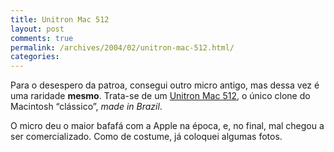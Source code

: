 ```yaml
---
title: Unitron Mac 512
layout: post
comments: true
permalink: /archives/2004/02/unitron-mac-512.html/
categories:
---
```

Para o desespero da patroa, consegui outro micro antigo, mas dessa vez é uma raridade **mesmo**. Trata-se de um [Unitron Mac 512][1], o único clone do Macintosh &#8220;clássico&#8221;, *made in Brazil*.

O micro deu o maior bafafá com a Apple na época, e, no final, mal chegou a ser comercializado. Como de costume, já coloquei algumas fotos.

 [1]: /mac512.html